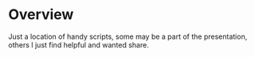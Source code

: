 # Overview

Just a location of handy scripts, some may be a part of the presentation, others I just find helpful and wanted share.  
